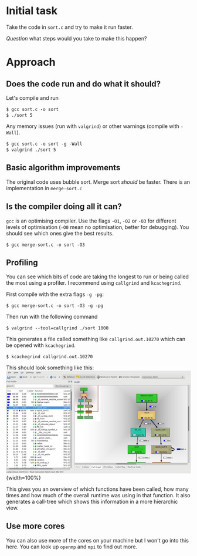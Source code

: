 # Initial task

Take the code in `sort.c` and try to make it run faster.

*Question* what steps would you take to make this happen?

# Approach

## Does the code run and do what it should?

Let's compile and run

```
$ gcc sort.c -o sort
$ ./sort 5
```

Any memory issues (run with `valgrind`) or other warnings (compile with `-Wall`).

```
$ gcc sort.c -o sort -g -Wall
$ valgrind ./sort 5
```

## Basic algorithm improvements

The original code uses bubble sort. Merge sort *should* be faster. There is an implementation in `merge-sort.c`

## Is the compiler doing all it can?

`gcc` is an optimising compiler. Use the flags `-O1`, `-O2` or `-O3` for different levels of optimisation (`-O0` mean no optimisation, better for debugging). You should see which ones give the best results.

```
$ gcc merge-sort.c -o sort -O3
```

## Profiling

You can see which bits of code are taking the longest to run or being called the most using a profiler. I recommend using `callgrind` and `kcachegrind`.

First compile with the extra flags `-g -pg`:
```
$ gcc merge-sort.c -o sort -O3 -g -pg
```
Then run with the following command
```
$ valgrind --tool=callgrind ./sort 1000
```
This generates a file called something like `callgrind.out.10270` which can be opened with `kcachegrind`.
```
$ kcachegrind callgrind.out.10270
```

This should look something like this:
![](kcachegrind.png){width=100%}

This gives you an overview of which functions have been called, how many times and how much of the overall runtime was using in that function. It also generates a call-tree which shows this information in a more hierarchic view.

## Use more cores

You can also use more of the cores on your machine but I won't go into this here. You can look up `openmp` and `mpi` to find out more.

